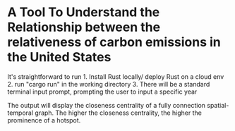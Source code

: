 # A Tool To Understand the Relationship between the relativeness of carbon emissions in the United States


It's straightforward to run 
    1. Install Rust locally/ deploy Rust on a cloud env
    2. run "cargo run" in the working directory
    3. There will be a standard terminal input prompt, prompting the user to input a specific year

The output will display the closeness centrality of a fully connection spatial-temporal graph. The higher the closeness centrality, the higher the prominence of a hotspot.
